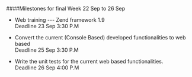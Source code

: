 
####Milestones for final Week 22 Sep to 26 Sep

* Web training --- Zend framework 1.9     <br/>
       Deadline 23 Sep 3:30 P.M

* Convert the current (Console Based) developed functionalities to web based     <br/>
	   Deadline 25 Sep 3:30 P.M

* Write the unit tests for the current web based functionalities.     <br/>
       Deadline 26 Sep 4:00 P.M
